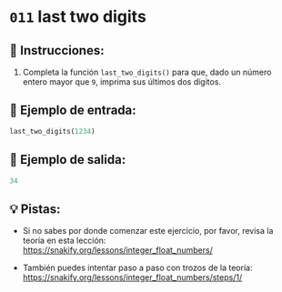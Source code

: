 # `011` last two digits

## 📝 Instrucciones:

1. Completa la función `last_two_digits()` para que, dado un número entero mayor que `9`, imprima sus últimos dos dígitos.

## 📎 Ejemplo de entrada:

```py
last_two_digits(1234)
```

## 📎 Ejemplo de salida:

```py
34
```

## 💡 Pistas:

+ Si no sabes por donde comenzar este ejercicio, por favor, revisa la teoría en esta lección: https://snakify.org/lessons/integer_float_numbers/

+ También puedes intentar paso a paso con trozos de la teoría: https://snakify.org/lessons/integer_float_numbers/steps/1/
